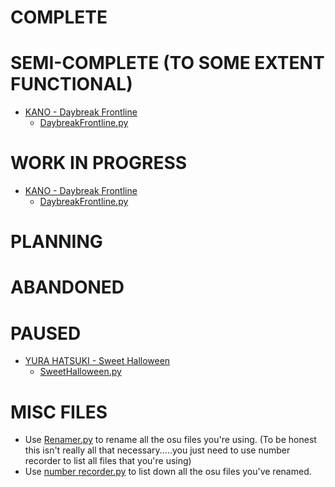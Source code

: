 COMPLETE
=============


SEMI-COMPLETE (TO SOME EXTENT FUNCTIONAL)
=============
- [KANO - Daybreak Frontline](https://osu.ppy.sh/beatmapsets/949955#osu/1983561)
    - [DaybreakFrontline.py](https://github.com/LikesTrash/STORYBOARDS/blob/master/Storyboard%20Code/DaybreakFrontline.py)


WORK IN PROGRESS
=============
- [KANO - Daybreak Frontline](https://osu.ppy.sh/beatmapsets/949955#osu/1983561)
    - [DaybreakFrontline.py](https://github.com/LikesTrash/STORYBOARDS/blob/master/storyboards/DaybreakFrontline.py)
    

PLANNING
=============


ABANDONED
=============


PAUSED
=============
- [YURA HATSUKI - Sweet Halloween](https://osu.ppy.sh/beatmapsets/968733#osu/2026953)
    - [SweetHalloween.py](https://github.com/LikesTrash/STORYBOARDS/blob/master/storyboards/Work%20in%20Progress/SweetHalloween.py)

MISC FILES
=============
- Use [Renamer.py](https://github.com/LikesTrash/STORYBOARDS/blob/master/misc%20stuffs/renamer.py) to rename all the osu files you're using. (To be honest this isn't really all that necessary.....you just need to use number recorder to list all files that you're using)
- Use [number recorder.py](https://github.com/LikesTrash/STORYBOARDS/blob/master/misc%20stuffs/number%20recorder.py) to list down all the osu files you've renamed.
